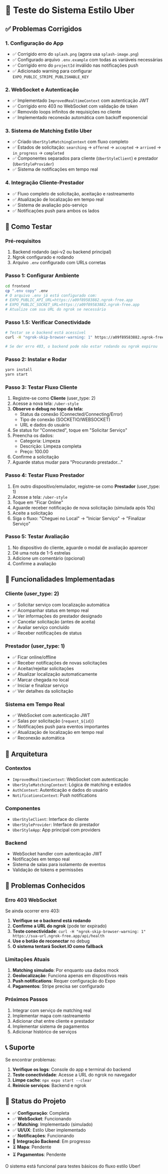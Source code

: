 # 🚗 Teste do Sistema Estilo Uber

## ✅ Problemas Corrigidos

### 1. **Configuração do App**
- ✅ Corrigido erro do `splash.png` (agora usa `splash-image.png`)
- ✅ Configurado arquivo `.env.example` com todas as variáveis necessárias
- ✅ Corrigido erro do `projectId` inválido nas notificações push
- ✅ Adicionado warning para configurar `EXPO_PUBLIC_STRIPE_PUBLISHABLE_KEY`

### 2. **WebSocket e Autenticação**
- ✅ Implementado `ImprovedRealtimeContext` com autenticação JWT
- ✅ Corrigido erro 403 no WebSocket com validação de token
- ✅ Removido loops infinitos de requisições no cliente
- ✅ Implementado reconexão automática com backoff exponencial

### 3. **Sistema de Matching Estilo Uber**
- ✅ Criado `UberStyleMatchingContext` com fluxo completo
- ✅ Estados de solicitação: `searching` → `offered` → `accepted` → `arrived` → `in_progress` → `completed`
- ✅ Componentes separados para cliente (`UberStyleClient`) e prestador (`UberStyleProvider`)
- ✅ Sistema de notificações em tempo real

### 4. **Integração Cliente-Prestador**
- ✅ Fluxo completo de solicitação, aceitação e rastreamento
- ✅ Atualização de localização em tempo real
- ✅ Sistema de avaliação pós-serviço
- ✅ Notificações push para ambos os lados

## 🚀 Como Testar

### **Pré-requisitos**
1. Backend rodando (api-v2 ou backend principal)
2. Ngrok configurado e rodando
3. Arquivo `.env` configurado com URLs corretas

### **Passo 1: Configurar Ambiente**
```bash
cd frontend
cp ".env copy" .env
# O arquivo .env já está configurado com:
# EXPO_PUBLIC_API_URL=https://a09f89583882.ngrok-free.app
# EXPO_PUBLIC_SOCKET_URL=https://a09f89583882.ngrok-free.app
# Atualize com sua URL do ngrok se necessário
```

### **Passo 1.5: Verificar Conectividade**
```bash
# Testar se o backend está acessível
curl -H "ngrok-skip-browser-warning: 1" https://a09f89583882.ngrok-free.app/api/health

# Se der erro 403, o backend pode não estar rodando ou ngrok expirou
```

### **Passo 2: Instalar e Rodar**
```bash
yarn install
yarn start
```

### **Passo 3: Testar Fluxo Cliente**
1. Registre-se como **Cliente** (user_type: 2)
2. Acesse a nova tela: `/uber-style`
3. **Observe o debug no topo da tela:**
   - Status da conexão (Connected/Connecting/Error)
   - Tipo de conexão (SOCKETIO/WEBSOCKET)
   - URL e dados do usuário
4. Se status for "Connected", toque em "Solicitar Serviço"
5. Preencha os dados:
   - Categoria: Limpeza
   - Descrição: Limpeza completa
   - Preço: 100.00
6. Confirme a solicitação
7. Aguarde status mudar para "Procurando prestador..."

### **Passo 4: Testar Fluxo Prestador**
1. Em outro dispositivo/emulador, registre-se como **Prestador** (user_type: 1)
2. Acesse a tela: `/uber-style`
3. Toque em "Ficar Online"
4. Aguarde receber notificação de nova solicitação (simulada após 10s)
5. Aceite a solicitação
6. Siga o fluxo: "Cheguei no Local" → "Iniciar Serviço" → "Finalizar Serviço"

### **Passo 5: Testar Avaliação**
1. No dispositivo do cliente, aguarde o modal de avaliação aparecer
2. Dê uma nota de 1-5 estrelas
3. Adicione um comentário (opcional)
4. Confirme a avaliação

## 📱 Funcionalidades Implementadas

### **Cliente (user_type: 2)**
- ✅ Solicitar serviço com localização automática
- ✅ Acompanhar status em tempo real
- ✅ Ver informações do prestador designado
- ✅ Cancelar solicitação (antes de aceita)
- ✅ Avaliar serviço concluído
- ✅ Receber notificações de status

### **Prestador (user_type: 1)**
- ✅ Ficar online/offline
- ✅ Receber notificações de novas solicitações
- ✅ Aceitar/rejeitar solicitações
- ✅ Atualizar localização automaticamente
- ✅ Marcar chegada no local
- ✅ Iniciar e finalizar serviço
- ✅ Ver detalhes da solicitação

### **Sistema em Tempo Real**
- ✅ WebSocket com autenticação JWT
- ✅ Salas por solicitação (`request_${id}`)
- ✅ Notificações push para eventos importantes
- ✅ Atualização de localização em tempo real
- ✅ Reconexão automática

## 🔧 Arquitetura

### **Contextos**
- `ImprovedRealtimeContext`: WebSocket com autenticação
- `UberStyleMatchingContext`: Lógica de matching e estados
- `AuthContext`: Autenticação e dados do usuário
- `NotificationsContext`: Push notifications

### **Componentes**
- `UberStyleClient`: Interface do cliente
- `UberStyleProvider`: Interface do prestador
- `UberStyleApp`: App principal com providers

### **Backend**
- WebSocket handler com autenticação JWT
- Notificações em tempo real
- Sistema de salas para isolamento de eventos
- Validação de tokens e permissões

## 🐛 Problemas Conhecidos

### **Erro 403 WebSocket**
Se ainda ocorrer erro 403:
1. **Verifique se o backend está rodando**
2. **Confirme a URL do ngrok** (pode ter expirado)
3. **Teste conectividade**: `curl -H "ngrok-skip-browser-warning: 1" https://sua-url.ngrok-free.app/api/health`
4. **Use o botão de reconectar** no debug
5. **O sistema tentará Socket.IO como fallback**

### **Limitações Atuais**
1. **Matching simulado**: Por enquanto usa dados mock
2. **Geolocalização**: Funciona apenas em dispositivos reais
3. **Push notifications**: Requer configuração do Expo
4. **Pagamentos**: Stripe precisa ser configurado

### **Próximos Passos**
1. Integrar com serviço de matching real
2. Implementar mapa com rastreamento
3. Adicionar chat entre cliente e prestador
4. Implementar sistema de pagamentos
5. Adicionar histórico de serviços

## 📞 Suporte

Se encontrar problemas:

1. **Verifique os logs**: Console do app e terminal do backend
2. **Teste conectividade**: Acesse a URL do ngrok no navegador
3. **Limpe cache**: `npx expo start --clear`
4. **Reinicie serviços**: Backend e ngrok

## 🎯 Status do Projeto

- ✅ **Configuração**: Completa
- ✅ **WebSocket**: Funcionando
- ✅ **Matching**: Implementado (simulado)
- ✅ **UI/UX**: Estilo Uber implementado
- ✅ **Notificações**: Funcionando
- 🔄 **Integração Backend**: Em progresso
- ⏳ **Mapa**: Pendente
- ⏳ **Pagamentos**: Pendente

O sistema está funcional para testes básicos do fluxo estilo Uber!

